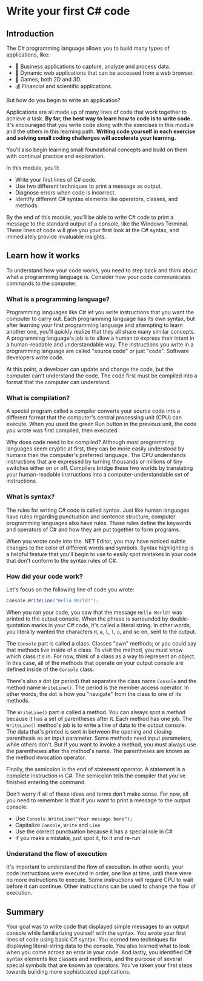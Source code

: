 # Write your first C# code

## Introduction

The C# programming language allows you to build many types of applications, like:

- 👔 Business applications to capture, analyze and process data.
- 🎩 Dynamic web applications that can be accessed from a web browser.
- 🎲 Games, both 2D and 3D.
- 💰 Financial and scientific applications.

But how do you begin to write an application?

Applications are all made up of many lines of code that work together to achieve a task. **By far, the best way to learn how to code is to write code.** It's encouraged that you write code along with the exercises in this module and the others in this learning path.
**Writing code yourself in each exercise and solving small coding challenges will accelerate your learning.**

You'll also begin learning small foundational concepts and build on them with continual practice and exploration.

In this module, you'll:

- Write your first lines of C# code.
- Use two different techniques to print a message as output.
- Diagnose errors when code is incorrect.
- Identify different C# syntax elements like operators, classes, and methods.

By the end of this module, you'll be able to write C# code to print a message to the standard output of a console, like the Windows Terminal. These lines of code will give you your first look at the C# syntax, and immediately provide invaluable insights.

## Learn how it works

To understand how your code works, you need to step back and think about what a programming language is. Consider how your code communicates commands to the computer.

### What is a programming language?

Programming languages like C# let you write instructions that you want the computer to carry out. Each programming language has its own syntax, but after learning your first programming language and attempting to learn another one, you'll quickly realize that they all share many similar concepts. A programming language's job is to allow a human to express their intent in a human-readable and understandable way. The instructions you write in a programming language are called "source code" or just "code". Software developers write code.

At this point, a developer can update and change the code, but the computer can't understand the code. The code first must be compiled into a format that the computer can understand.

### What is compilation?

A special program called a compiler converts your source code into a different format that the computer's central processing unit (CPU) can execute. When you used the green Run button in the previous unit, the code you wrote was first compiled, then executed.

Why does code need to be compiled? Although most programming languages seem cryptic at first, they can be more easily understood by humans than the computer's preferred language. The CPU understands instructions that are expressed by turning thousands or millions of tiny switches either on or off. Compilers bridge these two worlds by translating your human-readable instructions into a computer-understandable set of instructions.

### What is syntax?

The rules for writing C# code is called syntax. Just like human languages have rules regarding punctuation and sentence structure, computer programming languages also have rules. Those rules define the keywords and operators of C# and how they are put together to form programs.

When you wrote code into the .NET Editor, you may have noticed subtle changes to the color of different words and symbols. Syntax highlighting is a helpful feature that you'll begin to use to easily spot mistakes in your code that don't conform to the syntax rules of C#.

### How did your code work?

Let's focus on the following line of code you wrote:

```csharp
Console.WriteLine("Hello World!");
```

When you ran your code, you saw that the message `Hello World!` was printed to the output console. When the phrase is surrounded by double-quotation marks in your C# code, it's called a literal string. In other words, you literally wanted the characters `H`, `e`, `l`, `l`, `o`, and so on, sent to the output.

The `Console` part is called a class. Classes "own" methods; or you could say that methods live inside of a class. To visit the method, you must know which class it's in. For now, think of a class as a way to represent an object. In this case, all of the methods that operate on your output console are defined inside of the `Console` class.

There's also a dot (or period) that separates the class name `Console` and the method name `WriteLine()`. The period is the member access operator. In other words, the dot is how you "navigate" from the class to one of its methods.

The `WriteLine()` part is called a method. You can always spot a method because it has a set of parentheses after it. Each method has one job. The `WriteLine()` method's job is to write a line of data to the output console. The data that's printed is sent in between the opening and closing parenthesis as an input parameter. Some methods need input parameters, while others don't. But if you want to invoke a method, you must always use the parentheses after the method's name. The parentheses are known as the method invocation operator.

Finally, the semicolon is the end of statement operator. A statement is a complete instruction in C#. The semicolon tells the compiler that you've finished entering the command.

Don't worry if all of these ideas and terms don't make sense. For now, all you need to remember is that if you want to print a message to the output console:

- Use `Console.WriteLine("Your message here");`
- Capitalize `Console`, `Write` and `Line`
- Use the correct punctuation because it has a special role in C#
- If you make a mistake, just spot it, fix it and re-run

### Understand the flow of execution

It's important to understand the flow of execution. In other words, your code instructions were executed in order, one line at time, until there were no more instructions to execute. Some instructions will require CPU to wait before it can continue. Other instructions can be used to change the flow of execution.

## Summary

Your goal was to write code that displayed simple messages to an output console while familiarizing yourself with the syntax. You wrote your first lines of code using basic C# syntax. You learned two techniques for displaying literal-string data to the console. You also learned what to look when you come across an error in your code. And lastly, you identified C# syntax elements like classes and methods, and the purpose of several special symbols that are known as operators. You've taken your first steps towards building more sophisticated applications.
